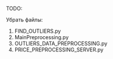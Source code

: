 TODO:

Убрать файлы: 

1. FIND_OUTLIERS.py
2. MainPreprocessing.py
3. OUTLIERS_DATA_PREPROCESSING.py
4. PRICE_PREPROCESSING_SERVER.py

 